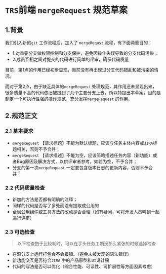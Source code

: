 # `TRS`前端  `mergeRequest` 规范草案

## 1.背景

我们引入新的`git`  工作流程后，加入了 `mergeRequst` 流程，有下面两重目的：

* 1.对重要分支做权限控制和分支保护，避免因操作失误导致的分支代码污染；
* 2.成员互相之间对提交的代码进行简单的评审，确保代码质量

目前，第1点的作用已经初步显现，目前没有再出现过分支代码错乱和被污染的情况。

而对于第2点，由于缺乏具体的`mergeRequest` 处理规范，其作用还未显现出来，很多质量不高的代码依旧被提到了几个主要分支上去，所以特提出本草案，目的是制定一个可执行性强的操作规范，充分发挥`mergeRequest` 的作用。

## 2.规范正文

### 2.1 基本要求

* `mergeRequest` 【请求标题】不能为默认标题，应该与任务主体内容或`JIRA`标题相关，否则不予合并；
* `mergeRequest` 【请求描述】不能为空，应该简略描述任务内容（新功能）或者Bug原因及解决方式，以供评审者参考，如若为空，不予合并；
* 分支的第一次`mergeRequest` 一定要包含版本日志的更新内容，否则不予合并；

###  2.2  代码质量检查

* 新加的方法是否都有明确的注释；
* 同样的代码是否写了多处而没有提取成公用的
* 全局公用组件或工具方法的改动是否合理（如有疑问，可将开发人员叫到一起进行评审）

### 2.3 可选检查

> 以下检查由于比较耗时，可以在手头任务工期没那么紧张的时候选择检查

* 在源分支上运行打包会不会报错。（避免未被发现的语法错误）
* 新功能交互是否符合`JIRA` 中的产品原型和`UI`设计稿
* 代码的写法是否可以优化（综合性能、可读性、可扩展性等方面因素考虑）









